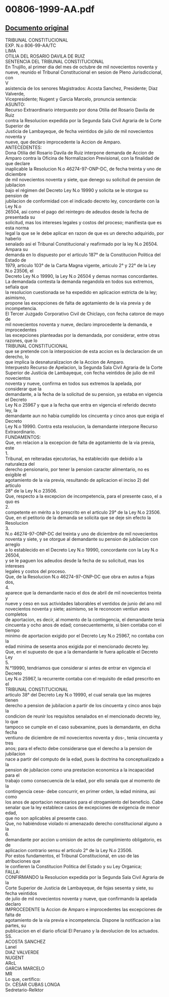 
00806-1999-AA.pdf
=================
  
[Documento original](https://tc.gob.pe/jurisprudencia/2000/00806-1999-AA.pdf)  
---  
TRIBUNAL CONSTITUCIONAL  
EXP. N.o 806-99-AA/TC  
LIMA  
OTILIA DEL ROSARIO DAVILA DE RUIZ  
SENTENCIA DEL TRIBUNAL CONSTITUCIONAL  
En Trujillo, al primer dia del mes de octubre de mil novecientos noventa y  
nueve, reunido el Tribunal Constitucional en sesion de Pleno Jurisdiccional, con  
V  
asistencia de los senores Magistrados: Acosta Sanchez, Presidente; Diaz Valverde,  
Vicepresidente; Nugent y Garcia Marcelo, pronuncia sentencia:  
ASUNTO:  
Recurso Extraordinario interpuesto por dona Otilia del Rosario Davila de Ruiz  
contra la Resolucion expedida por la Segunda Sala Civil Agraria de la Corte Superior de  
Justicia de Lambayeque, de fecha veintidos de julio de mil novecientos noventa y  
nueve, que declaro improcedente la Accion de Amparo.  
ANTECEDENTES:  
Dona Otilia del Rosario Davila de Ruiz interpone demanda de Accion de  
Amparo contra la Oficina de Normalizacion Previsional, con la finalidad de que declare  
inaplicable la Resolucion N.o 46274-97-ONP-DC, de fecha treinta y uno de diciembre  
de mil novecientos noventa y siete, que denego su solicitud de pension de jubilacion  
bajo el régimen del Decreto Ley N.o 19990 y solicita se le otorgue su pension de  
jubilacion de conformidad con el indicado decreto ley, concordante con la Ley N.o  
26504, asi como el pago del reintegro de adeudos desde la fecha de presentada su  
solicitud, mas los intereses legales y costos del proceso; manifiesta que es esta norma  
legal la que se le debe aplicar en razon de que es un derecho adquirido, por haberlo  
senalado asi el Tribunal Constitucional y reafirmado por la ley N.o 26504. Ampara su  
demanda en lo dispuesto por el articulo 187° de la Constitucion Politica del Estado de  
1979, articulo 103° de la Carta Magna vigente, articulo 2° y 22° de la Ley N.o 23506, el  
Decreto Ley N.o 19990, la Ley N.o 26504 y demas normas concordantes.  
La demandada contesta la demanda negandola en todos sus extremos, sefiala que  
la resolucion cuestionada se ha expedido en aplicacion estricta de la ley; asimismo,  
propone las excepciones de falta de agotamiento de la via previa y de incompetencia.  
El Tercer Juzgado Corporativo Civil de Chiclayo, con fecha catorce de mayo de  
mil novecientos noventa y nueve, declaro improcedente la demanda, e improcedentes  
las excepciones planteadas por la demandada, por considerar, entre otras razones, que lo  
TRIBUNAL CONSTITUCIONAL  
que se pretende con la interposicion de esta accion es la declaracion de un derecho, lo  
que implica la desnaturalizacion de la Accion de Amparo.  
Interpuesto Recurso de Apelacion, la Segunda Sala Civil Agraria de la Corte  
Superior de Justicia de Lambayeque, con fecha veintidos de julio de mil novecientos  
noventa y nueve, confirma en todos sus extremos la apelada, por considerar que la  
demandante, a la fecha de la solicitud de su pension, ya estaba en vigencia el Decreto  
Ley N.o 25967 y que a la fecha que entra en vigencia el referido decreto ley, la  
demandante aun no habia cumplido los cincuenta y cinco anos que exigia el Decreto  
Ley N.o 19990. Contra esta resolucion, la demandante interpone Recurso  
Extraordinario.  
FUNDAMENTOS:  
Que, en relacion a la excepcion de falta de agotamiento de la via previa, este  
1.  
Tribunal, en reiteradas ejecutorias, ha establecido que debido a la naturaleza del  
derecho pensionario, por tener la pension caracter alimentario, no es exigible el  
agotamiento de la via previa, resultando de aplicacion el inciso 2) del articulo  
28° de la Ley N.o 23506.  
Que, respecto a la excepcion de incompetencia, para el presente caso, el a quo es  
2.  
competente en mérito a lo prescrito en el articulo 29° de la Ley N.o 23506.  
Que, en el petitorio de la demanda se solicita que se deje sin efecto la Resolucion  
3.  
N.o 46274-97-ONP-DC del treinta y uno de diciembre de mil novecientos  
noventa y siete, y se otorgue al demandante su pension de jubilacion con arreglo  
a lo establecido en el Decreto Ley N.o 19990, concordante con la Ley N.o 26504,  
y se le paguen los adeudos desde la fecha de su solicitud, mas los intereses  
legales y costos del proceso.  
Que, de la Resolucion N.o 46274-97-ONP-DC que obra en autos a fojas dos,  
4.  
aparece que la demandante nacio el dos de abril de mil novecientos treinta y  
nueve y ceso en sus actividades laborables el ventidos de junio del ano mil  
novecientos noventa y siete; asimismo, se le reconocen ventiun anos completos  
de aportacion, es decir, al momento de la contingencia, el demandante tenia  
cincuenta y ocho anos de edad; consecuentemente, si bien contaba con el tiempo  
minimo de aportacion exigido por el Decreto Ley N.o 25967, no contaba con la  
edad minima de sesenta anos exigida por el mencionado decreto ley.  
Que, en el supuesto de que a la demandante le fuera aplicable el Decreto Ley  
5.  
N.°19990, tendriamos que considerar si antes de entrar en vigencia el Decreto  
Ley N.o 25967, la recurrente contaba con el requisito de edad prescrito en el  
TRIBUNAL CONSTITUCIONAL  
articulo 38° del Decreto Ley N.o 19990, el cual senala que las mujeres tienen  
derecho a pension de jubilacion a partir de los cincuenta y cinco anos bajo la  
condicion de reunir los requisitos senalados en el mencionado decreto ley, lo que  
tampoco se cumple en el caso subexamine, pues la demandante, en dicha fecha  
ventiuno de diciembre de mil novecientos noventa y dos-, tenia cincuenta y tres  
anos; para el efecto debe considerarse que el derecho a la pension de jubilacion  
nace a partir del computo de la edad, pues la doctrina ha conceptualizado a la  
pension de jubilacion como una prestacion economica a la incapacidad para el  
trabajo como consecuencia de la edad, por ello senala que al momento de la  
contingencia cese- debe concurrir, en primer orden, la edad minima, asi como  
los anos de aportacion necesarios para el otrogamiento del beneficio. Cabe  
senalar que la ley establece casos de excepciones de exigencia de menor edad,  
que no son aplicables al presente caso.  
Que, no habiéndose violado ni amenazado derecho constitucional alguno a la  
6.  
demandante por accion u omision de actos de cumplimiento obligatorio, es de  
aplicacion contrario sensu el articulo 2° de la Ley N.o 23506.  
Por estos fundamentos, el Tribunal Constitucional, en uso de las atribuciones que  
le confieren la Constitucion Politica del Estado y su Ley Organica;  
FALLA:  
CONFIRMANDO la Resolucion expedida por la Segunda Sala Civil Agraria de la  
Corte Superior de Justicia de Lambayeque, de fojas sesenta y siete, su fecha veintidos  
de julio de mil novecientos noventa y nueve, que confirmando la apelada declaro  
IMPROCEDENTE la Accion de Amparo e improcedentes las excepciones de falta de  
agotamiento de la via previa e incompetencia. Dispone la notificacion a las partes, su  
publicacion en el diario oficial El Peruano y la devolucion de los actuados.  
SS.  
ACOSTA SANCHEZ  
Lanel  
DIAZ VALVERDE  
NUGENT  
ARcL  
GARCIA MARCELO  
MR  
Lo que, certifico:  
Dr. CÉSAR CUBAS LONGA  
Sedretario-Relktor